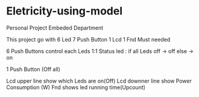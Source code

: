 # Eletricity-using-model
Personal Project Embeded Department

This project go with
6 Led
7 Push Button
1 Lcd
1 Fnd
Must needed

6 Push Buttons control each Leds 1:1
Status led : if all Leds off -> off
             else -> on

1 Push Button (Off all)

Lcd upper line show which Leds are on(Off)
Lcd downner line show Power Consumption (W)
Fnd shows led running time(Upcount)
